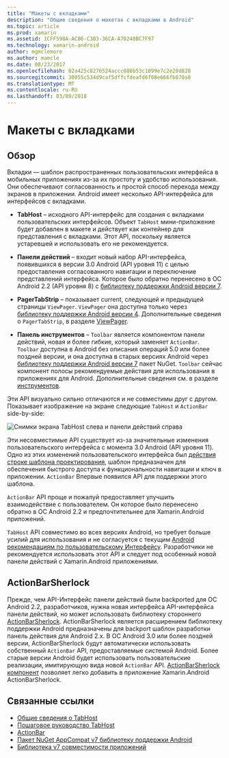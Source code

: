 ```yaml
---
title: "Макеты с вкладками"
description: "Общие сведения о макетах с вкладками в Android"
ms.topic: article
ms.prod: xamarin
ms.assetid: 1CFF590A-AC86-C3B3-36CA-A70248BC7F97
ms.technology: xamarin-android
author: mgmclemore
ms.author: mamcle
ms.date: 08/23/2017
ms.openlocfilehash: 02a425c8276524accc088b53c1099e7c2e28d828
ms.sourcegitcommit: 30055c534d9caf5dffcfdeafd6f08e666fb870a8
ms.translationtype: MT
ms.contentlocale: ru-RU
ms.lasthandoff: 03/09/2018
---
```

# <a name="tabbed-layouts"></a>Макеты с вкладками


## <a name="overview"></a>Обзор

Вкладки — шаблон распространенных пользовательских интерфейса в мобильных приложениях из-за их простоту и удобство использования. Они обеспечивают согласованность и простой способ перехода между экранов в приложении. Android имеет несколько API-интерфейса для интерфейсов с вкладками. 

-   **TabHost** &ndash; исходного API-интерфейс для создания с вкладками пользовательских интерфейсов. Объект `TabHost` мини-приложение будет добавлен в макете и действует как контейнер для представления с вкладками. Этот API, поскольку является устаревшей и использовать его не рекомендуется. 

-   **Панели действий** &ndash; входит новый набор API-интерфейса, появившихся в версии 3.0 Android (API уровня 11) с целью предоставления согласованного навигации и переключение представлений интерфейса. Которое было обратно перенесено в ОС Android 2.2 (API уровня 8) с [библиотеку поддержки Android версии 7](https://www.nuget.org/packages/Xamarin.Android.Support.v7.AppCompat/). 

-   **PagerTabStrip** &ndash; показывает current, следующей и предыдущей страницы `ViewPager`. `ViewPager` она доступна только через [библиотеку поддержки Android версии 4](https://www.nuget.org/packages/Xamarin.Android.Support.v4/).
     Дополнительные сведения о `PagerTabStrip`, в разделе [ViewPager](~/android/user-interface/controls/view-pager/index.md).

-   **Панель инструментов** &ndash; `Toolbar` является компонентом панели действий, новая и более гибкие, который заменяет `ActionBar`. `Toolbar` доступна в Android без описания операций 5.0 или более поздней версии, и она доступна в старых версиях Android через [библиотеку поддержки Android версии 7](https://www.nuget.org/packages/Xamarin.Android.Support.v7.AppCompat/) пакет NuGet. 
    `Toolbar` сейчас компонент полосы рекомендуемые действия для использования в приложениях для Android.
    Дополнительные сведения см. в разделе [инструментов](~/android/user-interface/controls/tool-bar/index.md). 


Эти API визуально сильно отличаются и не совместимы друг с другом. Показывает изображение на экране следующие `TabHost` и `ActionBar` side-by-side: 

![Снимки экрана TabHost слева и панели действий справа](images/image01.png)

Эти несовместимые API существует из-за значительные изменения пользовательского интерфейса с момента 3.0 Android (API уровня 11). Одно из этих изменений пользовательского интерфейса был [действия строке шаблона проектирования](http://www.androidpatterns.com/uap_pattern/action-bar), шаблон предназначен для обеспечения быстрого доступа к функциональности навигации и ключ в приложении. `ActionBar` Впервые появился API для поддержки этого шаблона. 

`ActionBar` API проще и пожалуй предоставляет улучшить взаимодействие с пользователем. Он которое было перенесено обратно в ОС Android 2.2 и предпочтительнее для Xamarin.Android приложений. 

`TabHost` API совместимо во всех версиях Android, но требует больше усилий для использования и не согласуется с текущим [Android рекомендациям по пользовательскому Интерфейсу](http://developer.android.com/design/index.html). Разработчики не рекомендуется использовать этот API и следует под особенный новой панели действий с Xamarin.Android приложениями. 



## <a name="actionbarsherlock"></a>ActionBarSherlock

Прежде, чем API-Интерфейс панели действий были backported для ОС Android 2.2, разработчиков, нужна новая интерфейса API-интерфейса панели действий, но может использовать библиотеку стороннего [ActionBarSherlock](http://actionbarsherlock.com). ActionBarSherlock является расширением библиотеку поддержки Android предназначены для backport шаблон разработки панель действия для Android 2.x. В ОС Android 3.0 или более поздней версии, ActionBarSherlock будут автоматически использовать собственный `ActionBar` API, предоставляемые системой Android. Более старые версии Android будет использовать пользовательские реализации, имитирующую вида новой `ActionBar` API. [ActionBarSherlock компонент](https://www.nuget.org/packages/xamstore-XamarinActionBarSherlock/) позволяет легко добавить в приложение Xamarin.Android ActionBarSherlock. 



## <a name="related-links"></a>Связанные ссылки

- [Общие сведения о TabHost](tab-host.md)
- [Пошаговое руководство TabHost](~/android/user-interface/layouts/tab-layout/creating-a-tabbed-ui.md)
- [ActionBar](http://developer.android.com/guide/topics/ui/actionbar.html)
- [Пакет NuGet AppCompat v7 библиотеку поддержки Android](https://www.nuget.org/packages/Xamarin.Android.Support.v7.AppCompat/)
- [Библиотека v7 совместимости приложений](http://developer.android.com/tools/support-library/features.html#v7-appcompat)
